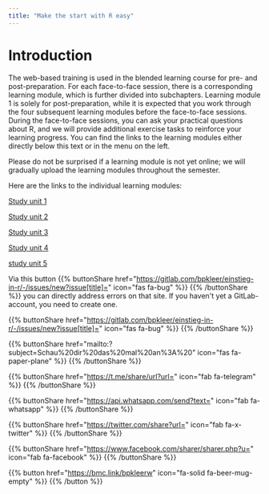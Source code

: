 ```yaml
---
title: "Make the start with R easy"
---
```


# Introduction


The web-based training is used in the blended learning course for pre- and post-preparation. For each face-to-face session, there is a corresponding learning module, which is further divided into subchapters. Learning module 1 is solely for post-preparation, while it is expected that you work through the four subsequent learning modules before the face-to-face sessions. During the face-to-face sessions, you can ask your practical questions about R, and we will provide additional exercise tasks to reinforce your learning progress. You can find the links to the learning modules either directly below this text or in the menu on the left.

Please do not be surprised if a learning module is not yet online; we will gradually upload the learning modules throughout the semester.

Here are the links to the individual learning modules:

[Study unit 1](./lb1/en/index.html)  

[Study unit 2](./lb2/en/index.html)  

[Study unit 3](./lb3/en/index.html) 

[Study unit 4](./lb4/en/index.html)  

[study unit 5](./lb5/en/index.html)  

Via this button {{% buttonShare href="https://gitlab.com/bpkleer/einstieg-in-r/-/issues/new?issue[title]=" icon="fas fa-bug" %}} {{% /buttonShare %}} you can directly address errors on that site. If you haven't yet a GitLab-account, you need to create one. 

{{% buttonShare href="https://gitlab.com/bpkleer/einstieg-in-r/-/issues/new?issue[title]=" icon="fas fa-bug" %}} {{% /buttonShare %}} 

{{% buttonShare href="mailto:?subject=Schau%20dir%20das%20mal%20an%3A%20" icon="fas fa-paper-plane" %}} {{% /buttonShare %}}

{{% buttonShare href="https://t.me/share/url?url=" icon="fab fa-telegram" %}} {{% /buttonShare %}}

{{% buttonShare href="https://api.whatsapp.com/send?text=" icon="fab fa-whatsapp" %}} {{% /buttonShare %}}

{{% buttonShare href="https://twitter.com/share?url=" icon="fab fa-x-twitter" %}} {{% /buttonShare %}}

{{% buttonShare href="https://www.facebook.com/sharer/sharer.php?u=" icon="fab fa-facebook" %}} {{% /buttonShare %}}

{{% button href="https://bmc.link/bpkleerw" icon="fa-solid fa-beer-mug-empty" %}} {{% /button %}}
